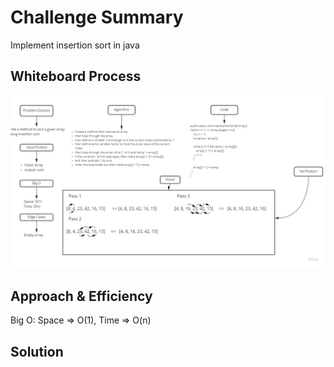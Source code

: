 # Challenge Summary
<!-- Description of the challenge -->
Implement insertion sort in java
## Whiteboard Process
<!-- Embedded whiteboard image -->

![insertion-sort](insertion-sort.jpg)
## Approach & Efficiency
<!-- What approach did you take? Why? What is the Big O space/time for this approach? -->

Big O: Space => O(1), Time => O(n)

## Solution
<!-- Show how to run your code, and examples of it in action -->
